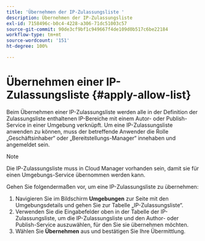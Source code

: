 ```yaml
---
title: 'Übernehmen der IP-Zulassungsliste '
description: Übernehmen der IP-Zulassungsliste
exl-id: 7158496c-b0c4-4228-a306-71dc51003c57
source-git-commit: 90de3cf9bf1c949667f4de109d0b517c6be22184
workflow-type: tm+mt
source-wordcount: '151'
ht-degree: 100%

---
```


# Übernehmen einer IP-Zulassungsliste {#apply-allow-list}

Beim Übernehmen einer IP-Zulassungsliste werden alle in der Definition der Zulassungsliste enthaltenen IP-Bereiche mit einem Autor- oder Publish-Service in einer Umgebung verknüpft. Um eine IP-Zulassungsliste anwenden zu können, muss der betreffende Anwender die Rolle „Geschäftsinhaber“ oder „Bereitstellungs-Manager“ innehaben und angemeldet sein.

>[!NOTE]
>Die IP-Zulassungsliste muss in Cloud Manager vorhanden sein, damit sie für einen Umgebungs-Service übernommen werden kann.

Gehen Sie folgendermaßen vor, um eine IP-Zulassungsliste zu übernehmen:

1. Navigieren Sie im Bildschirm **Umgebungen** zur Seite mit den Umgebungsdetails und gehen Sie zur Tabelle „IP-Zulassungsliste“.
1. Verwenden Sie die Eingabefelder oben in der Tabelle der IP-Zulassungsliste, um die IP-Zulassungsliste und den Author- oder Publish-Service auszuwählen, für den Sie sie übernehmen möchten.
1. Wählen Sie **Übernehmen** aus und bestätigen Sie Ihre Übermittlung.
